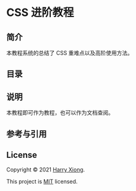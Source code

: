 # CSS 进阶教程



## 简介

本教程系统的总结了 CSS 重难点以及高阶使用方法。



## 目录



## 说明

本教程即可作为教程，也可以作为文档查阅。



## 参考与引用

   

## License

Copyright © 2021 [Harry Xiong](https://github.com/HarryXiong24).

This project is [MIT](https://github.com/HarryXiong24/CSS-Advanced-Guidebook/blob/master/LICENSE) licensed.

